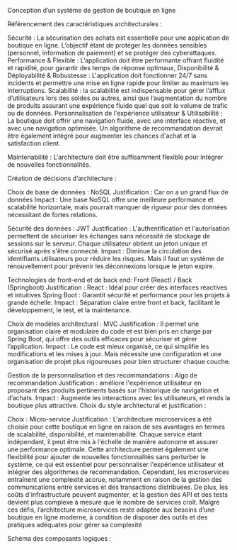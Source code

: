 Conception d’un système de gestion de boutique en ligne

Référencement des caractéristiques architecturales :

Sécurité : La sécurisation des achats est essentielle pour une application de boutique en ligne. L’objectif étant de protéger les données sensibles (personnel, information de paiement) et se protéger des cyberattaques.
Performance & Flexible : L’application doit être performante offrant fluidité et rapidité, pour garantir des temps de réponse optimaux,
Disponibilité & Déployabilité & Robustesse : L'application doit fonctionner 24/7 sans incidents et permettre une mise en ligne rapide pour limiter au maximum les interruptions.
Scalabilité : la scalabilité est indispensable pour gérer l’afflux d’utilisateurs lors des soldes ou autres, ainsi que l’augmentation du nombre de produits assurant une expérience fluide quel que soit le volume de trafic ou de données.
Personnalisation de l'expérience utilisateur & Utilisabilité : La boutique doit offrir une navigation fluide, avec une interface réactive, et avec une navigation optimisée. Un algorithme de recommandation devrait être également intégré pour augmenter les chances d'achat et la satisfaction client.

Maintenabilité : L'architecture doit être suffisamment flexible pour intégrer de nouvelles fonctionnalités.





Création de décisions d’architecture :

Choix de base de données : NoSQL
Justification : Car on a un grand flux de données 
Impact : Une base NoSQL offre une meilleure performance et scalabilité horizontale, mais pourrait manquer de rigueur pour des données nécessitant de fortes relations.

Sécurité des données : JWT
Justification : L'authentification et l'autorisation permettent de sécuriser les échanges sans nécessité de stockage de sessions sur le serveur. Chaque utilisateur obtient un jeton unique et sécurisé après s'être connecté.
Impact : Diminue la circulation des identifiants utilisateurs pour réduire les risques. Mais il faut un système de renouvellement pour prévenir les déconnexions lorsque le jeton expire.

Technologies de front-end et de back end: Front (React) / Back (Springboot)
Justification :
 React : Idéal pour créer des interfaces réactives et intuitives
Spring Boot : Garantit sécurité et performance pour les projets à grande échelle.
Impact : Séparation claire entre front et back, facilitant le développement, le test, et la maintenance.

Choix de modèles architectural : MVC
Justification : Il permet une organisation claire et modulaire du code et est bien pris en charge par Spring Boot, qui offre des outils efficaces pour sécuriser et gérer l’application.
Impact : Le code est mieux organisé, ce qui simplifie les modifications et les mises à jour. Mais nécessite une configuration et une organisation de projet plus rigoureuses pour bien structurer chaque couche.

Gestion de la personnalisation et des recommandations : Algo de recommandation
Justification : améliore l'expérience utilisateur en proposant des produits pertinents basés sur l’historique de navigation et d’achats.
Impact : Augmente les interactions avec les utilisateurs, et rends la boutique plus attractive.
Choix du style architectural et justification :

Choix : Micro-service
Justification : L'architecture microservices a été choisie pour cette boutique en ligne en raison de ses avantages en termes de scalabilité, disponibilité, et maintenabilité. Chaque service étant indépendant, il peut être mis à l'échelle de manière autonome et assurer une performance optimale. Cette architecture permet également une flexibilité pour ajouter de nouvelles fonctionnalités sans perturber le système, ce qui est essentiel pour personnaliser l'expérience utilisateur et intégrer des algorithmes de recommandation. 
Cependant, les microservices entraînent une complexité accrue, notamment en raison de la gestion des communications entre services et des transactions distribuées. De plus, les coûts d'infrastructure peuvent augmenter, et la gestion des API et des tests devient plus complexe à mesure que le nombre de services croît. Malgré ces défis, l’architecture microservices reste adaptée aux besoins d’une boutique en ligne moderne, à condition de disposer des outils et des pratiques adéquates pour gérer sa complexité 

Schéma des composants logiques :
 

